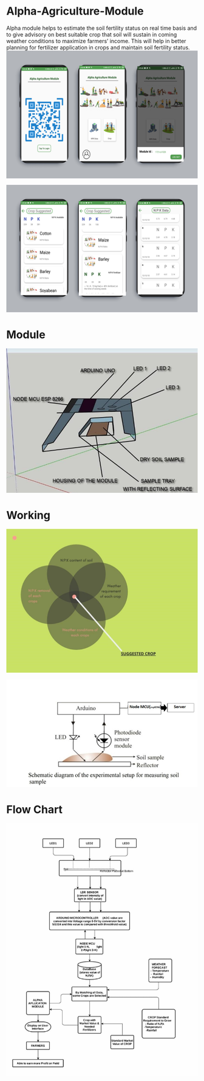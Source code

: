 # Alpha-Agriculture-Module
Alpha module helps to estimate the soil fertility status on real time basis and to give advisory on best suitable crop that soil will sustain in coming weather conditions to maximize farmers’ income. This will help in better planning for fertilizer application in crops and maintain soil fertility status.
![](Alpha-Agriculture-Module-master/one.jpg)

![](Alpha-Agriculture-Module-master/2.jpg)

# Module




![](Alpha-Agriculture-Module-master/diagram.jpg)

# Working 


![](Alpha-Agriculture-Module-master/intersection.jpg)


![](Alpha-Agriculture-Module-master/s1-01.jpg)

# Flow Chart




![](Alpha-Agriculture-Module-master/flow.jpg)
